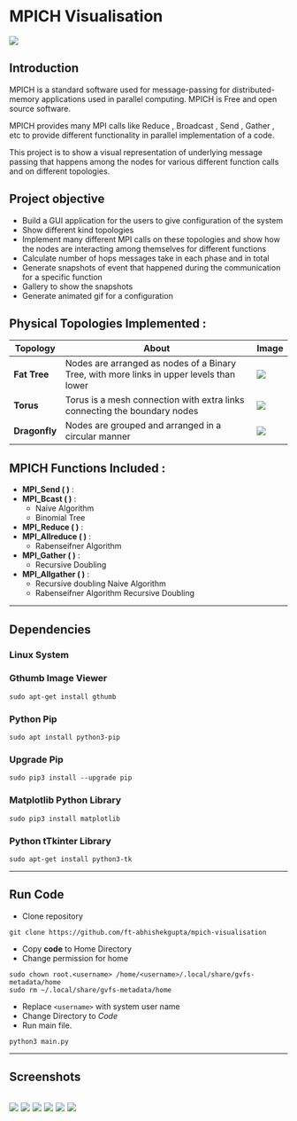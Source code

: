 # MPICH Visualisation
![](./images/Image.png)
## **Introduction**
MPICH is a standard software used for message-passing for distributed-memory 
applications used in parallel computing. MPICH is Free and open source software. 

MPICH provides many MPI calls like Reduce , Broadcast , Send , Gather , etc to provide 
different functionality in parallel implementation of a code. 

This project is to show a visual representation of underlying message passing that happens among the nodes for various different function calls and on different topologies. 
## **Project objective**
* Build a GUI application for the users to give configuration of the system 
* Show different kind topologies  
* Implement many different MPI calls on these topologies and show how the nodes 
are interacting among themselves for different functions  
* Calculate number of hops messages take in each phase and in total 
* Generate snapshots of event that happened during the communication for a 
specific function 
* Gallery to show the snapshots 
* Generate animated gif for a configuration 
## **Physical Topologies Implemented :**
|Topology|About|Image|
|---|---|---|
|**Fat Tree** |Nodes are arranged as nodes of a Binary Tree, with more links in upper levels than lower |![](./images/fattree.png)|
|**Torus**|Torus is a mesh connection with extra links connecting the boundary nodes |![](./images/torus.png)|
|**Dragonfly**|Nodes are grouped and arranged in a circular manner|![](./images/dragonfly.png)|
## **MPICH Functions Included :**
* **MPI_Send ( )** :
* **MPI_Bcast ( )** :
    * Naive Algorithm
    * Binomial Tree
* **MPI_Reduce ( )** :
* **MPI_Allreduce ( )** :
    * Rabenseifner Algorithm
* **MPI_Gather ( )** :
    * Recursive Doubling
* **MPI_Allgather ( )** :
    * Recursive doubling Naive Algorithm
    * Rabenseifner Algorithm Recursive Doubling
---

## **Dependencies**
### Linux System
### Gthumb Image Viewer
```
sudo apt-get install gthumb
```
### Python Pip
```
sudo apt install python3-pip
```
### Upgrade Pip
```
sudo pip3 install --upgrade pip
```
### Matplotlib Python Library
```
sudo pip3 install matplotlib
```
### Python tTkinter Library
```
sudo apt-get install python3-tk
```
---
## **Run Code**
* Clone repository 
```
git clone https://github.com/ft-abhishekgupta/mpich-visualisation
```
* Copy **code** to Home Directory
* Change permission for home
```
sudo chown root.<username> /home/<username>/.local/share/gvfs-metadata/home
sudo rm ~/.local/share/gvfs-metadata/home
```
* Replace ```<username>``` with system user name
* Change Directory to *Code*
* Run main file.
```
python3 main.py
```
---
## Screenshots
![](./images/Screenshot1.jpg)
![](./images/Screenshot2.jpg)
![](./images/Screenshot3.jpg)
![](./images/Screenshot4.jpg)
![](./images/Screenshot5.jpg)
![](./images/Screenshot6.jpg)
---